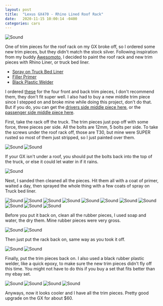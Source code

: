 ```yaml
---
layout: post
title:  "Lexus GX470 - Rhino Lined Roof Rack"
date:   2020-11-15 10:00:14 -0400
categories: cars
---
```


![Sound](/images/rhino/24.jpg)

One of trim pieces for the roof rack on my GX broke off, so I ordered some new trim pieces, but they didn't match the stock silver. Following inspiration from my buddy [Awesomoto](https://www.youtube.com/watch?v=k6BooPaehKY), I decided to paint the roof rack and new trim pieces with Rhino Liner, or truck bed liner. 

* [Spray on Truck Bed Liner](https://amzn.to/3f0NL2l)
* [Filler Primer](https://amzn.to/3lBgux7)
* [Black Plastic Welder](https://amzn.to/36BhP0B)

I ordered [these](https://www.ebay.com/itm/223714678368) for the four front and back trim pieces, I don't recommend them, they don't fit super well. I also had to buy a new middle trim piece since I stepped on and broke mine while doing this project, don't do that. But if you do, you can get the [drivers side middle piece here](https://www.ebay.com/itm/254030774323), or the [passenger side middle piece here](https://www.ebay.com/itm/LEXUS-FACTORY-PASSENGER-SIDE-ROOF-RACK-MIDDLE-COVER-2004-2009-GX470-PEARL-WHITE/333270082906?fits=Model%3AGX470%7CMake%3ALexus&hash=item4d9871e55a:g:AroAAOSw~2ldL7B8). 

First, take the rack off the truck. The trim pieces just pop off with some force, three pieces per side. All the bolts are 12mm, 5 bolts per side. To take the screws under the roof rack off, those are T30, but mine were SUPER rusted so most of them just stripped, so I just painted over them. 

![Sound](/images/rhino/1.jpg)
![Sound](/images/rhino/12.jpg)


If your GX isn't under a roof, you should put the bolts back into the top of the truck, or else it could let water in if it rains. 

![Sound](/images/rhino/11.jpg)

Next, I sanded then cleaned all the pieces. Hit them all with a coat of primer, waited a day, then sprayed the whole thing with a few coats of spray on Truck bed liner. 

![Sound](/images/rhino/2.jpg)
![Sound](/images/rhino/3.jpg)
![Sound](/images/rhino/4.jpg)
![Sound](/images/rhino/5.jpg)
![Sound](/images/rhino/6.jpg)
![Sound](/images/rhino/7.jpg)
![Sound](/images/rhino/8.jpg)
![Sound](/images/rhino/9.jpg)
![Sound](/images/rhino/10.jpg)
![Sound](/images/rhino/13.jpg)
![Sound](/images/rhino/14.jpg)

Before you put it back on, clean all the rubber pieces, I used soap and water, the dry them. Mine rubber pieces were very gross. 

![Sound](/images/rhino/19.jpg)
![Sound](/images/rhino/15.jpg)

Then just put the rack back on, same way as you took it off. 

![Sound](/images/rhino/17.jpg)
![Sound](/images/rhino/18.jpg)

Finally, put the trim pieces back on. I also used a black rubber plastic welder, like a quick epoxy, to make sure the new trim pieces didn't fly off this time. You might not have to do this if you buy a set that fits better than my ebay set. 

![Sound](/images/rhino/20.jpg)
![Sound](/images/rhino/21.jpg)
![Sound](/images/rhino/22.jpg)
![Sound](/images/rhino/23.jpg)

Anyways, now it looks cooler and I have all the trim pieces. Pretty good upgrade on the GX for about $60. 
